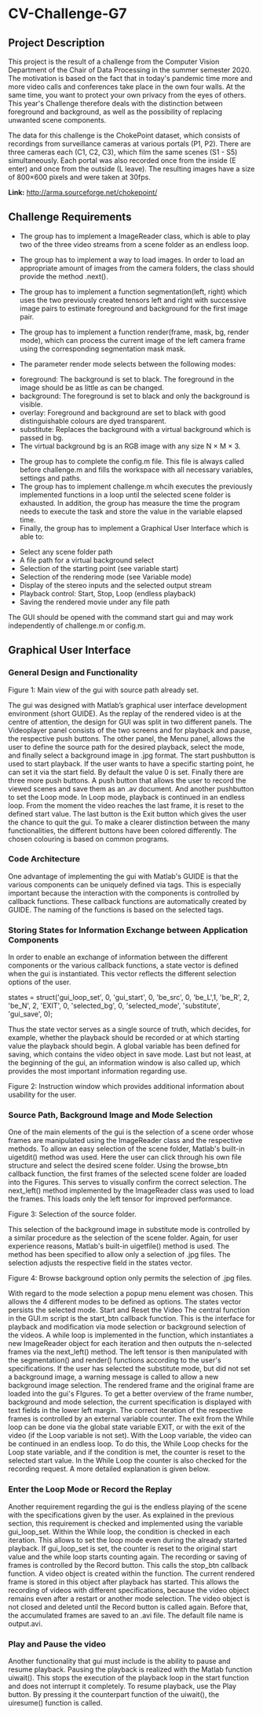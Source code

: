# CV-Challenge-G7

## Project Description

This project is the result of a challenge from the Computer Vision Department of the Chair of Data Processing in the summer semester 2020. The motivation is based on the fact that in today's pandemic time more and more video calls and conferences take place in the own four walls. At the same time, you want to protect your own privacy from the eyes of others. This year's Challenge therefore deals with the distinction between foreground and background, as well as the possibility of replacing unwanted scene components. 

The data for this challenge is the ChokePoint dataset, which consists of recordings from surveillance cameras at various portals (P1, P2). There are three cameras each (C1, C2, C3), which film the same scenes (S1 - S5) simultaneously. Each portal was also recorded once from the inside (E enter) and once from the outside (L leave). The resulting images have a size of 800×600 pixels and were taken at 30fps.

__Link:__ http://arma.sourceforge.net/chokepoint/

## Challenge Requirements

* The group has to implement a ImageReader class, which is able to play two of the three video streams from a scene folder as an endless loop.
* The group has to implement a way to load images. In order to load an appropriate amount of images from the camera folders, the class should provide the method .next().
* The group has to implement a function segmentation(left, right) which uses the two previously created tensors left and right with successive image pairs to estimate foreground and background for the first image pair.
* The group has to implement a function render(frame, mask, bg, render mode), which can process the current image of the left camera frame using the corresponding segmentation mask mask. 

* The parameter render mode selects between the following modes: 

- foreground: The background is set to black. The foreground in the image should be as little as can be changed.
- background: The foreground is set to black and only the background is visible.
- overlay: Foreground and background are set to black with good distinguishable colours are dyed transparent.
- substitute: Replaces the background with a virtual background which is passed in bg. 
- The virtual background bg is an RGB image with any size N × M × 3.

* The group has to complete the config.m file. This file is always called before challenge.m and fills the workspace with all necessary variables, settings and paths. 
* The group has to implement challenge.m whcih executes the previously implemented functions in a loop until the selected scene folder is exhausted. In addition, the group has measure the time the program needs to execute the task and store the value in the variable elapsed time.
* Finally, the group has to implement a Graphical User Interface which is able to:

- Select any scene folder path
- A file path for a virtual background select
- Selection of the starting point (see variable start)
- Selection of the rendering mode (see Variable mode)
- Display of the stereo inputs and the selected output stream
- Playback control: Start, Stop, Loop (endless playback)
- Saving the rendered movie under any file path

The GUI should be opened with the command start gui and may work independently of challenge.m or config.m.


## Graphical User Interface

### General Design and Functionality

Figure 1: Main view of the gui with source path already set. 

The gui was designed with Matlab’s graphical user interface development environment (short GUIDE). As the replay of the rendered video is at the centre of attention, the design for GUI was split in two different panels. The Videoplayer panel consists of the two screens and for playback and pause, the respective push buttons. The other panel, the Menu panel, allows the user to define the source path for the desired playback, select the mode, and finally select a background image in .jpg format. The start pushbutton is used to start playback. If the user wants to have a specific starting point, he can set it via the start field. By default the value 0 is set. Finally there are three more push buttons. A push button that allows the user to record the viewed scenes and save them as an .av document. And another pushbutton to set the Loop mode. In Loop mode, playback is continued in an endless loop. From the moment the video reaches the last frame, it is reset to the defined start value. The last button is the Exit button which gives the user the chance to quit the gui. To make a clearer distinction between the many functionalities, the different buttons have been colored differently. The chosen colouring is based on common programs.  

### Code Architecture
One advantage of implementing the gui with Matlab's GUIDE is that the various components can be uniquely defined via tags. This is especially important because the interaction with the components is controlled by callback functions. These callback functions are automatically created by GUIDE. The naming of the functions is based on the selected tags.

### Storing States for Information Exchange between Application Components
In order to enable an exchange of information between the different components or the various callback functions, a state vector is defined when the gui is instantiated. This vector reflects the different selection options of the user. 

states = struct('gui_loop_set', 0, 'gui_start', 0, 'be_src', 0, 'be_L',1, 'be_R', 2, 'be_N', 2, 'EXIT', 0, 'selected_bg', 0, 'selected_mode', 'substitute', 'gui_save', 0);

Thus the state vector serves as a single source of truth, which decides, for example, whether the playback should be recorded or at which starting value the playback should begin. A global variable has been defined for saving, which contains the video object in save mode. Last but not least, at the beginning of the gui, an information window is also called up, which provides the most important information regarding use. 

Figure 2: Instruction window which provides additional information about usability for the user.

### Source Path, Background Image and Mode Selection
One of the main elements of the gui is the selection of a scene order whose frames are manipulated using the ImageReader class and the respective methods. To allow an easy selection of the scene folder, Matlab's built-in uigetdit() method was used. Here the user can click through his own file structure and select the desired scene folder. Using the browse_btn callback function, the first frames of the selected scene folder are loaded into the Figures. This serves to visually confirm the correct selection. The next_left() method implemented by the ImageReader class was used to load the frames. This loads only the left tensor for improved performance. 

Figure 3: Selection of the source folder. 

This selection of the background image in substitute mode is controlled by a similar procedure as the selection of the scene folder. Again, for user experience reasons, Matlab's built-in uigetfile() method is used. The method has been specified to allow only a selection of .jpg files.  The selection adjusts the respective field in the states vector. 

Figure 4: Browse background option only permits the selection of .jpg files.

With regard to the mode selection a popup menu element was chosen. This allows the 4 different modes to be defined as options. The states vector persists the selected mode. 
Start and Reset the Video 
The central function in the GUI.m script is the start_btn callback function. This is the interface for playback and modification via mode selection or background selection of the videos. A while loop is implemented in the function, which instantiates a new ImageReader object for each iteration and then outputs the n-selected frames via the next_left() method. The left tensor is then manipulated with the segmentation() and render() functions according to the user's specifications. If the user has selected the substitute mode, but did not set a background image, a warning message is called to allow a new background image selection. The rendered frame and the original frame are loaded into the gui's FIgures. To get a better overview of the frame number, background and mode selection, the current specification is displayed with text fields in the lower left margin. The correct iteration of the respective frames is controlled by an external variable counter. The exit from the While loop can be done via the global state variable EXIT, or with the exit of the video (if the Loop variable is not set). With the Loop variable, the video can be continued in an endless loop. To do this, the While Loop checks for the Loop state variable, and if the condition is met, the counter is reset to the selected start value. In the While Loop the counter is also checked for the recording request. A more detailed explanation is given below. 

### Enter the Loop Mode or Record the Replay
Another requirement regarding the gui is the endless playing of the scene with the specifications given by the user. As explained in the previous section, this requirement is checked and implemented using the variable gui_loop_set. Within the While loop, the condition is checked in each iteration. This allows to set the loop mode even during the already started playback. If gui_loop_set is set, the counter is reset to the original start value and the while loop starts counting again. 
The recording or saving of frames is controlled by the Record button. This calls the stop_btn callback function. A video object is created within the function. The current rendered frame is stored in this object after playback has started. This allows the recording of videos with different specifications, because the video object remains even after a restart or another mode selection. The video object is not closed and deleted until the Record button is called again. Before that, the accumulated frames are saved to an .avi file. The default file name is output.avi.

### Play and Pause the video
Another functionality that gui must include is the ability to pause and resume playback. Pausing the playback is realized with the Matlab function uiwait(). This stops the execution of the playback loop in the start function and does not interrupt it completely. To resume playback, use the Play button. By pressing it the counterpart function of the uiwait(), the uiresume() function is called. 
